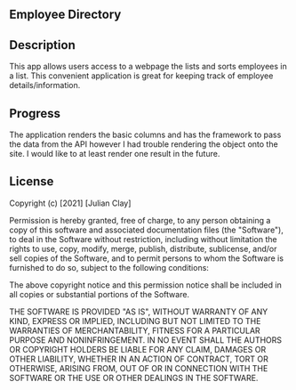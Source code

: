 ## Employee Directory

## Description

This app allows users access to a webpage the lists and sorts employees in a list. This convenient application is great for keeping track of employee details/information.

## Progress

The application renders the basic columns and has the framework to pass the data from the API however I had trouble rendering the object onto the site. I would like to at least render one result in the future.

## License

Copyright (c) [2021] [Julian Clay]

Permission is hereby granted, free of charge, to any person obtaining a copy
of this software and associated documentation files (the "Software"), to deal
in the Software without restriction, including without limitation the rights
to use, copy, modify, merge, publish, distribute, sublicense, and/or sell
copies of the Software, and to permit persons to whom the Software is
furnished to do so, subject to the following conditions:

The above copyright notice and this permission notice shall be included in all
copies or substantial portions of the Software.

THE SOFTWARE IS PROVIDED "AS IS", WITHOUT WARRANTY OF ANY KIND, EXPRESS OR
IMPLIED, INCLUDING BUT NOT LIMITED TO THE WARRANTIES OF MERCHANTABILITY,
FITNESS FOR A PARTICULAR PURPOSE AND NONINFRINGEMENT. IN NO EVENT SHALL THE
AUTHORS OR COPYRIGHT HOLDERS BE LIABLE FOR ANY CLAIM, DAMAGES OR OTHER
LIABILITY, WHETHER IN AN ACTION OF CONTRACT, TORT OR OTHERWISE, ARISING FROM,
OUT OF OR IN CONNECTION WITH THE SOFTWARE OR THE USE OR OTHER DEALINGS IN THE
SOFTWARE.